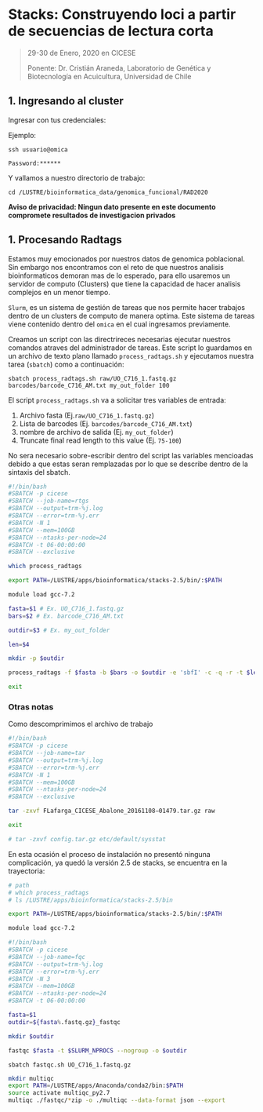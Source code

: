 # Stacks: Construyendo loci a partir de secuencias de lectura corta

> 29-30 de Enero, 2020 en CICESE
>
> Ponente: Dr. Cristián Araneda, Laboratorio de Genética y Biotecnología en Acuicultura, Universidad de Chile

## 1. Ingresando al cluster

Ingresar con tus credenciales:

Ejemplo:

`ssh usuario@omica`

`Password:******`

Y vallamos a nuestro directorio de trabajo:

`cd /LUSTRE/bioinformatica_data/genomica_funcional/RAD2020`

**Aviso de privacidad: Ningun dato presente en este documento compromete resultados de investigacion privados**

## 1. Procesando Radtags

Estamos muy emocionados por nuestros datos de genomica poblacional. Sin embargo nos encontramos con el reto de que nuestros analisis bioinformaticos demoran mas de lo esperado, para ello usaremos un servidor de computo (Clusters) que tiene la capacidad de hacer analisis complejos en un menor tiempo. 

`Slurm`, es un sistema de gestión de tareas que nos permite hacer trabajos dentro de un clusters de computo de manera optima. Este sistema de tareas viene contenido dentro del `omica` en el cual ingresamos previamente.

Creamos un script con las directrireces necesarias ejecutar nuestros comandos atraves del administrador de tareas. Este script lo guardamos en un archivo de texto plano llamado `process_radtags.sh` y ejecutamos nuestra tarea (`sbatch`) como a continuación:

`sbatch process_radtags.sh raw/UO_C716_1.fastq.gz barcodes/barcode_C716_AM.txt my_out_folder 100` 

El script `process_radtags.sh` va a solicitar tres variables de entrada:

1. Archivo fasta (Ej.`raw/UO_C716_1.fastq.gz`)
2. Lista de barcodes (Ej. `barcodes/barcode_C716_AM.txt`)
3. nombre de archivo de salida (Ej. `my_out_folder`)
4. Truncate final read length to this value (Ej. `75-100`)

No sera necesario sobre-escribir dentro del script las variables mencioadas debido a que estas seran remplazadas por lo que se describe dentro de la sintaxis del sbatch.

```bash
#!/bin/bash
#SBATCH -p cicese
#SBATCH --job-name=rtgs 
#SBATCH --output=trm-%j.log 
#SBATCH --error=trm-%j.err 
#SBATCH -N 1
#SBATCH --mem=100GB
#SBATCH --ntasks-per-node=24 
#SBATCH -t 06-00:00:00 
#SBATCH --exclusive

which process_radtags

export PATH=/LUSTRE/apps/bioinformatica/stacks-2.5/bin/:$PATH

module load gcc-7.2

fasta=$1 # Ex. UO_C716_1.fastq.gz
bars=$2 # Ex. barcode_C716_AM.txt

outdir=$3 # Ex. my_out_folder

len=$4

mkdir -p $outdir

process_radtags -f $fasta -b $bars -o $outdir -e 'sbfI' -c -q -r -t $len

exit

```

### Otras notas

Como descomprimimos el archivo de trabajo

```bash
#!/bin/bash
#SBATCH -p cicese
#SBATCH --job-name=tar 
#SBATCH --output=trm-%j.log 
#SBATCH --error=trm-%j.err 
#SBATCH -N 1
#SBATCH --mem=100GB
#SBATCH --ntasks-per-node=24 
#SBATCH --exclusive

tar -zxvf FLafarga_CICESE_Abalone_20161108−01479.tar.gz raw

exit

# tar -zxvf config.tar.gz etc/default/sysstat
```



En esta ocasión el proceso de instalación no presentó ninguna complicación, ya quedó la versión 2.5 de stacks, se encuentra en la trayectoria:

```bash
# path
# which process_radtags
# ls /LUSTRE/apps/bioinformatica/stacks-2.5/bin 

export PATH=/LUSTRE/apps/bioinformatica/stacks-2.5/bin/:$PATH

module load gcc-7.2
```



```bash
#!/bin/bash
#SBATCH -p cicese
#SBATCH --job-name=fqc 
#SBATCH --output=trm-%j.log 
#SBATCH --error=trm-%j.err 
#SBATCH -N 3
#SBATCH --mem=100GB
#SBATCH --ntasks-per-node=24 
#SBATCH -t 06-00:00:00

fasta=$1
outdir=${fasta%.fastq.gz}_fastqc

mkdir $outdir

fastqc $fasta -t $SLURM_NPROCS --nogroup -o $outdir
```

`sbatch fastqc.sh UO_C716_1.fastq.gz`

```bash
mkdir multiqc
export PATH=/LUSTRE/apps/Anaconda/conda2/bin:$PATH
source activate multiqc_py2.7
multiqc ./fastqc/*zip -o ./multiqc --data-format json --export
```



